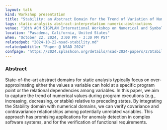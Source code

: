 ```yaml
---
layout: talk
kind: Workshop presentation
title: "Stability: an Abstract Domain for the Trend of Variation of Numerical Variables"
tags: static-analysis abstract-interpretation numeric-abstractions
venue: "10th ACM SIGPLAN International Workshop on Numerical and Symbolic Abstract Domains (NSAD 2024)"
location: "Pasadena, California, United States"
when: "October 22, 2024, 3:00 PM - 3:30 PM PST"
relatedpub: "2024-10-22-nsad-stability.md"
relatedpubtitle: "Paper @ NSAD 2024"
confpage: "https://2024.splashcon.org/details/nsad-2024-papers/2/Stability-an-Abstract-Domain-for-the-Trend-of-Variation-of-Numerical-Variables"
---
```


### Abstract

State-of-the-art abstract domains for static analysis typically focus on over-approximating either the values a variable can hold at a specific program point or the relational dependencies among variables. In this paper, we aim to capture the trend of numerical values during program executions (e.g., increasing, decreasing, or stable) relative to preceding states. By integrating the Stability domain with numerical domains, we can verify covariance and contravariance relationships among potentially unrelated variables. This approach has promising applications for anomaly detection in complex software systems, and for the verification of functional requirements.
